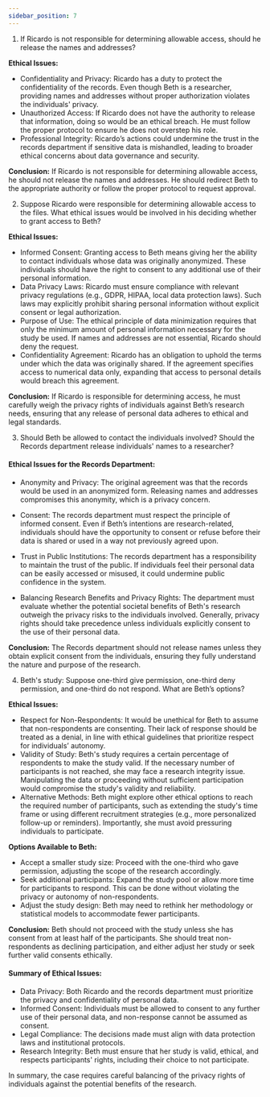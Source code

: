```yaml
---
sidebar_position: 7
---
```


1. If Ricardo is not responsible for determining allowable access, should he release the names and addresses?

**Ethical Issues:**
- Confidentiality and Privacy: Ricardo has a duty to protect the confidentiality of the records. Even though Beth is a researcher, providing names and addresses without proper authorization violates the individuals' privacy.
- Unauthorized Access: If Ricardo does not have the authority to release that information, doing so would be an ethical breach. He must follow the proper protocol to ensure he does not overstep his role.
- Professional Integrity: Ricardo’s actions could undermine the trust in the records department if sensitive data is mishandled, leading to broader ethical concerns about data governance and security.

**Conclusion:** If Ricardo is not responsible for determining allowable access, he should not release the names and addresses. He should redirect Beth to the appropriate authority or follow the proper protocol to request approval.


2. Suppose Ricardo were responsible for determining allowable access to the files. What ethical issues would be involved in his deciding whether to grant access to Beth?

**Ethical Issues:**
- Informed Consent: Granting access to Beth means giving her the ability to contact individuals whose data was originally anonymized. These individuals should have the right to consent to any additional use of their personal information.
- Data Privacy Laws: Ricardo must ensure compliance with relevant privacy regulations (e.g., GDPR, HIPAA, local data protection laws). Such laws may explicitly prohibit sharing personal information without explicit consent or legal authorization.
- Purpose of Use: The ethical principle of data minimization requires that only the minimum amount of personal information necessary for the study be used. If names and addresses are not essential, Ricardo should deny the request.
- Confidentiality Agreement: Ricardo has an obligation to uphold the terms under which the data was originally shared. If the agreement specifies access to numerical data only, expanding that access to personal details would breach this agreement.

**Conclusion:** If Ricardo is responsible for determining access, he must carefully weigh the privacy rights of individuals against Beth’s research needs, ensuring that any release of personal data adheres to ethical and legal standards.


3. Should Beth be allowed to contact the individuals involved? Should the Records department release individuals' names to a researcher?
	
#### Ethical Issues for the Records Department:
    
- Anonymity and Privacy: The original agreement was that the records would be used in an anonymized form. Releasing names and addresses compromises this anonymity, which is a privacy concern.

- Consent: The records department must respect the principle of informed consent. Even if Beth’s intentions are research-related, individuals should have the opportunity to consent or refuse before their data is shared or used in a way not previously agreed upon.

- Trust in Public Institutions: The records department has a responsibility to maintain the trust of the public. If individuals feel their personal data can be easily accessed or misused, it could undermine public confidence in the system.

- Balancing Research Benefits and Privacy Rights: The department must evaluate whether the potential societal benefits of Beth's research outweigh the privacy risks to the individuals involved. Generally, privacy rights should take precedence unless individuals explicitly consent to the use of their personal data.


**Conclusion:** The Records department should not release names unless they obtain explicit consent from the individuals, ensuring they fully understand the nature and purpose of the research.


4. Beth's study: Suppose one-third give permission, one-third deny permission, and one-third do not respond. What are Beth’s options?
	
**Ethical Issues:**
- Respect for Non-Respondents: It would be unethical for Beth to assume that non-respondents are consenting. Their lack of response should be treated as a denial, in line with ethical guidelines that prioritize respect for individuals’ autonomy.
- Validity of Study: Beth's study requires a certain percentage of respondents to make the study valid. If the necessary number of participants is not reached, she may face a research integrity issue. Manipulating the data or proceeding without sufficient participation would compromise the study's validity and reliability.
- Alternative Methods: Beth might explore other ethical options to reach the required number of participants, such as extending the study's time frame or using different recruitment strategies (e.g., more personalized follow-up or reminders). Importantly, she must avoid pressuring individuals to participate.
    
**Options Available to Beth:**
- Accept a smaller study size: Proceed with the one-third who gave permission, adjusting the scope of the research accordingly.
- Seek additional participants: Expand the study pool or allow more time for participants to respond. This can be done without violating the privacy or autonomy of non-respondents.
- Adjust the study design: Beth may need to rethink her methodology or statistical models to accommodate fewer participants.

**Conclusion:** Beth should not proceed with the study unless she has consent from at least half of the participants. She should treat non-respondents as declining participation, and either adjust her study or seek further valid consents ethically.


#### Summary of Ethical Issues:
- Data Privacy: Both Ricardo and the records department must prioritize the privacy and confidentiality of personal data.
- Informed Consent: Individuals must be allowed to consent to any further use of their personal data, and non-response cannot be assumed as consent.
- Legal Compliance: The decisions made must align with data protection laws and institutional protocols.
- Research Integrity: Beth must ensure that her study is valid, ethical, and respects participants' rights, including their choice to not participate.

In summary, the case requires careful balancing of the privacy rights of individuals against the potential benefits of the research.


